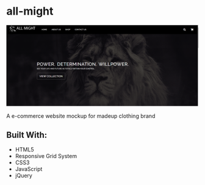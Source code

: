 # all-might

![screenshot](images/screenshot.png)

A e-commerce website mockup for madeup clothing brand

## Built With:

- HTML5
- Responsive Grid System
- CSS3
- JavaScript
- jQuery
